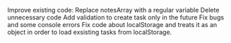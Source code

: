 Improve existing code:
Replace notesArray with a regular variable
Delete unnecessary code
Add validation to create task only in the future
Fix bugs and some console errors 
Fix code about localStorage and treats it as an object in order to load exsisting tasks from localStorage.

